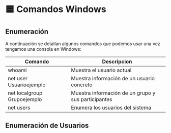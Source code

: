 # 🟦 Comandos Windows

## Enumeración

A continuación se detallan algunos comandos que podemos usar una vez tengamos una consola en Windows:

| Comando                     | Descripcion                                         |
| --------------------------- | --------------------------------------------------- |
| whoami                      | Muestra el usuario actual                           |
| net user Usuarioejemplo     | Muestra información de un usuario concreto          |
| net localgroup Grupoejemplo | Muestra información de un grupo y sus participantes |
| net users                   | Enumera los usuarios del sistema                    |

## Enumeración de Usuarios

